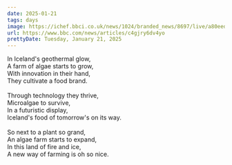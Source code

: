 ```yaml
---
date: 2025-01-21
tags: days
image: https://ichef.bbci.co.uk/news/1024/branded_news/8697/live/a80eedf0-b3e8-11ef-a0f2-fd81ae5962f4.jpg
url: https://www.bbc.com/news/articles/c4gjry6dv4yo
prettyDate: Tuesday, January 21, 2025
---
```

In Iceland's geothermal glow,<br>A farm of algae starts to grow,<br>With innovation in their hand,<br>They cultivate a food brand.<br><br>Through technology they thrive,<br>Microalgae to survive,<br>In a futuristic display,<br>Iceland's food of tomorrow's on its way.<br><br>So next to a plant so grand,<br>An algae farm starts to expand,<br>In this land of fire and ice,<br>A new way of farming is oh so nice.